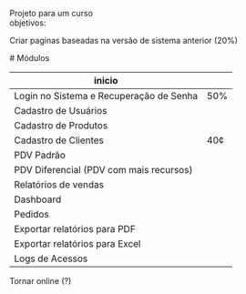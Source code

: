 Projeto para um curso</br>
objetivos: 
<p>Criar paginas baseadas na versão de sistema anterior (20%)</p>
# Módulos

| inicio                                                     |     |
| ---------------------------------------------------------- | --- |
| Login no Sistema e Recuperação de Senha                    |  50%   |
| Cadastro de Usuários                                       |     |
| Cadastro de Produtos                                       |     |
| Cadastro de Clientes                                       |   40¢  |
| PDV Padrão                                                 |     |
| PDV Diferencial (PDV com mais recursos)                    |     |
| Relatórios de vendas                                       |     |
| Dashboard                                                  |     |
| Pedidos                                                    |     |
| Exportar relatórios para PDF                               |     |
| Exportar relatórios para Excel                             |     |
| Logs de Acessos                                            |     |

<p>Tornar online (?)</p>
